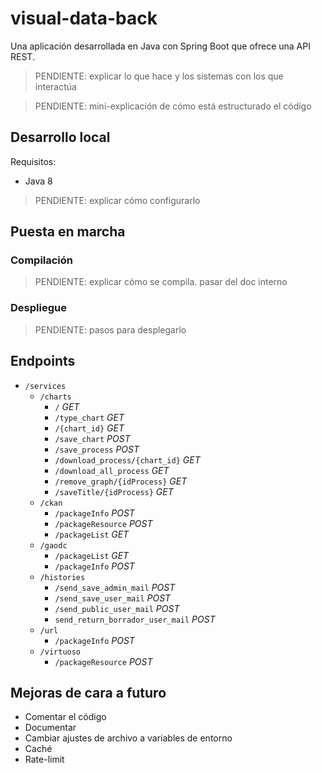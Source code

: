# visual-data-back

Una aplicación desarrollada en Java con Spring Boot que ofrece una API REST.

> PENDIENTE: explicar lo que hace y los sistemas con los que interactúa

> PENDIENTE: mini-explicación de cómo está estructurado el código

## Desarrollo local

Requisitos:

- Java 8

> PENDIENTE: explicar cómo configurarlo

## Puesta en marcha

### Compilación

> PENDIENTE: explicar cómo se compila. pasar del doc interno

### Despliegue

> PENDIENTE: pasos para desplegarlo

## Endpoints

- `/services`
    - `/charts`
        - `/` *GET*
        - `/type_chart` *GET*
        - `/{chart_id}` *GET*
        - `/save_chart` *POST*
        - `/save_process` *POST*
        - `/download_process/{chart_id}` *GET*
        - `/download_all_process` *GET*
        - `/remove_graph/{idProcess}` *GET*
        - `/saveTitle/{idProcess}` *GET*
    - `/ckan`
        - `/packageInfo` *POST*
        - `/packageResource` *POST*
        - `/packageList` *GET*
    - `/gaodc`
        - `/packageList` *GET*
        - `/packageInfo` *POST*
    - `/histories`
        - `/send_save_admin_mail` *POST*
        - `/send_save_user_mail` *POST*
        - `/send_public_user_mail` *POST*
        - `send_return_borrador_user_mail` *POST*
    - `/url`
        - `/packageInfo` *POST*
    - `/virtuoso`
        - `/packageResource` *POST*

## Mejoras de cara a futuro

- Comentar el código
- Documentar
- Cambiar ajustes de archivo a variables de entorno
- Caché
- Rate-limit
